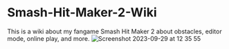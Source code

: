 # Smash-Hit-Maker-2-Wiki
This is a wiki about my fangame Smash Hit Maker 2 about obstacles, editor mode, online play, and more.
![Screenshot 2023-09-29 at 12 35 55](https://github.com/ColinAidenAide/Smash-Hit-Maker-2-Wiki/assets/119025713/1df08e1f-cb8a-4f48-8f46-68c5a237f5fa)
